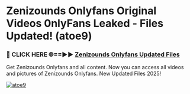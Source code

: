 # Zenizounds Onlyfans Original Videos 0nlyFans Leaked - Files Updated! (atoe9)

<h3>🔴 CLICK HERE 🌐==►► <a href="https://tinyurl.com/2m67pmp6" rel="nofollow">Zenizounds Onlyfans Updated Files</a></h3>

Get Zenizounds Onlyfans and all content. Now you can access all videos and pictures of Zenizounds Onlyfans. New Updated Files 2025!

[![atoe9](https://i.imgur.com/H4QAA4z.gif)](https://tinyurl.com/2m67pmp6)
